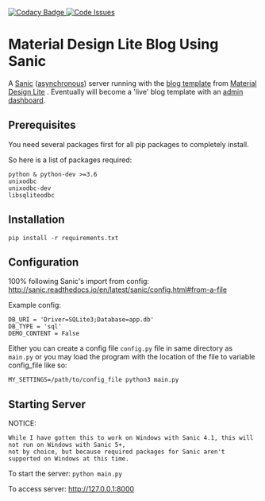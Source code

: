 [![Codacy Badge](https://api.codacy.com/project/badge/Grade/a6bd96eca22d4711a708db80a9b42e63) ](https://www.codacy.com/app/stopspazzing/Sanic-Server-with-MDL-Blog-Template?utm_source=github.com&amp;utm_medium=referral&amp;utm_content=stopspazzing/Sanic-Server-with-MDL-Blog-Template&amp;utm_campaign=Badge_Grade)[![Code Issues](https://www.quantifiedcode.com/api/v1/project/317d5f1e01704e5eb221b09ede70b9e7/badge.svg)](https://www.quantifiedcode.com/app/project/317d5f1e01704e5eb221b09ede70b9e7)
# Material Design Lite Blog Using Sanic
A [Sanic](https://github.com/channelcat/sanic) ([asynchronous](http://stackoverflow.com/questions/748175/asynchronous-vs-synchronous-execution-what-does-it-really-mean)) server running with the [blog template](https://getmdl.io/templates/blog/) from [Material Design Lite](https://getmdl.io/) . Eventually will become a 'live' blog template with an [admin dashboard](https://getmdl.io/templates/dashboard/index.html).

## Prerequisites
You need several packages first for all pip packages to completely install.

So here is a list of packages required:
```
python & python-dev >=3.6
unixodbc
unixodbc-dev
libsqliteodbc
```


## Installation

`pip install -r requirements.txt`


## Configuration

100% following Sanic's import from config:
http://sanic.readthedocs.io/en/latest/sanic/config.html#from-a-file

Example config:
```
DB_URI = 'Driver=SQLite3;Database=app.db'
DB_TYPE = 'sql'
DEMO_CONTENT = False
```

Either you can create a config file `config.py` file in same directory as `main.py` or you may load the program with the location of the file to variable config_file like so:
```
MY_SETTINGS=/path/to/config_file python3 main.py
```

## Starting Server

NOTICE:
```
While I have gotten this to work on Windows with Sanic 4.1, this will not run on Windows with Sanic 5+,
not by choice, but because required packages for Sanic aren't supported on Windows at this time.
```

To start the server: `python main.py`

To access server: http://127.0.0.1:8000
